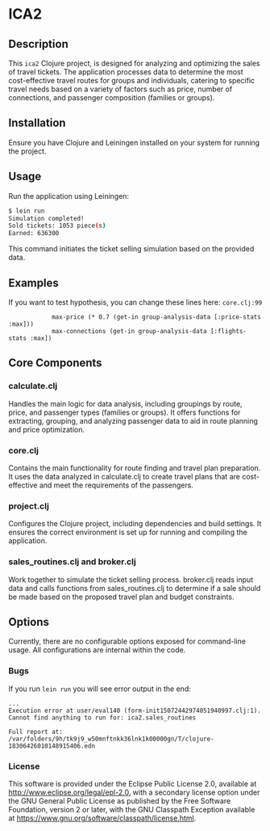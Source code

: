 # ICA2

## Description

This `ica2` Clojure project, is designed for analyzing and optimizing the sales of travel tickets. The application processes data to determine the most cost-effective travel routes for groups and individuals, catering to specific travel needs based on a variety of factors such as price, number of connections, and passenger composition (families or groups).

## Installation

Ensure you have Clojure and Leiningen installed on your system for running the project.

## Usage

Run the application using Leiningen:

```bash
$ lein run
Simulation completed!
Sold tickets: 1053 piece(s)
Earned: 636300
```
This command initiates the ticket selling simulation based on the provided data.
## Examples
If you want to test hypothesis, you can change these lines here: `core.clj:99`
```
            max-price (* 0.7 (get-in group-analysis-data [:price-stats :max]))
            max-connections (get-in group-analysis-data [:flights-stats :max])
```

## Core Components
### calculate.clj
Handles the main logic for data analysis, including groupings by route, price, and passenger types (families or groups). It offers functions for extracting, grouping, and analyzing passenger data to aid in route planning and price optimization.

### core.clj
Contains the main functionality for route finding and travel plan preparation. It uses the data analyzed in calculate.clj to create travel plans that are cost-effective and meet the requirements of the passengers.

### project.clj
Configures the Clojure project, including dependencies and build settings. It ensures the correct environment is set up for running and compiling the application.

### sales_routines.clj and broker.clj
Work together to simulate the ticket selling process. broker.clj reads input data and calls functions from sales_routines.clj to determine if a sale should be made based on the proposed travel plan and budget constraints.

## Options
Currently, there are no configurable options exposed for command-line usage. All configurations are internal within the code.

### Bugs
If you run `lein run` you will see error output in the end:
```
...
Execution error at user/eval140 (form-init15072442974051940997.clj:1).
Cannot find anything to run for: ica2.sales_routines

Full report at:
/var/folders/9h/tk9j9_w50mnftnkk36lnk1k00000gn/T/clojure-18306426010148915406.edn
```

### License
This software is provided under the Eclipse Public License 2.0, available at http://www.eclipse.org/legal/epl-2.0, with a secondary license option under the GNU General Public License as published by the Free Software Foundation, version 2 or later, with the GNU Classpath Exception available at https://www.gnu.org/software/classpath/license.html.
